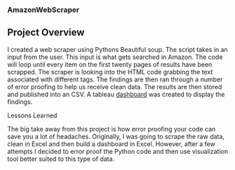 ### AmazonWebScraper

## Project Overview

I created a web scraper using Pythons Beautiful soup. The script takes in an input from the user. This input is what gets searched in Amazon. The code will loop until every item on the first twenty pages of results have been scrapped.  The scraper is looking into the HTML code grabbing the text associated with different tags. The findings are then ran through a number of error proofing to help us receive clean data. The results are then stored and published into an CSV. A tableau [dashboard](https://public.tableau.com/app/profile/braden.millard/viz/AmazonWebScrapingResultsDashboard1/AmazonWebScrapingDashboard) was created to display the findings.


Lessons Learned

The big take away from this project is how error proofing your code can save you a lot of headaches. Originally, I was going to scrape the raw data, clean in Excel and then build a dashboard in Excel. However, after a few attempts I decided to error proof the Python code and then use visualization tool better suited to this type of data.
